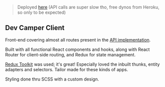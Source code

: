 > Deployed [here](https://dev-camper-rrr.herokuapp.com/) (API calls are super slow tho, free dynos from Heroku, so only to be expected)

## **Dev Camper Client**

Front-end covering almost all routes present in the [API implementation](https://github.com/ritwikvd/dev-camper-rpc-api).

Built with all functional React components and hooks, along with React Router for client-side routing, and Redux for state management.

[Redux Toolkit](https://redux-toolkit.js.org/) was used; it's great! Especially loved the inbuilt thunks, entity adapters and selectors. Tailor made for these kinds of apps.

Styling done thru SCSS with a custom design.
